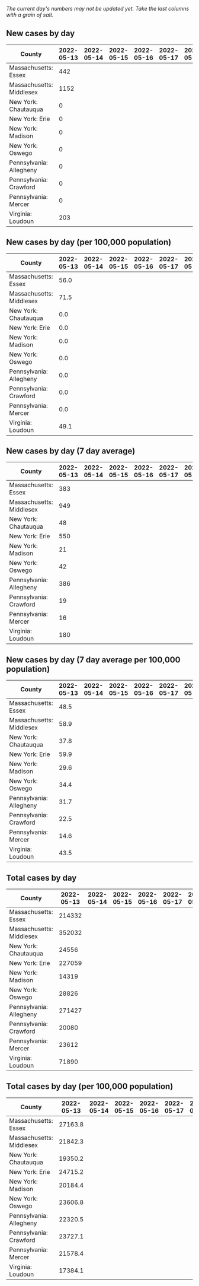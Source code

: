 _The current day's numbers may not be updated yet. Take the last columns with a grain of salt._
## New cases by day

| County | 2022-05-13 | 2022-05-14 | 2022-05-15 | 2022-05-16 | 2022-05-17 | 2022-05-18 | 2022-05-19 |
| --- | --- | --- | --- | --- | --- | --- | --- |
| Massachusetts: Essex | 442 |  |  |  |  |  |  |
| Massachusetts: Middlesex | 1152 |  |  |  |  |  |  |
| New York: Chautauqua | 0 |  |  |  |  |  |  |
| New York: Erie | 0 |  |  |  |  |  |  |
| New York: Madison | 0 |  |  |  |  |  |  |
| New York: Oswego | 0 |  |  |  |  |  |  |
| Pennsylvania: Allegheny | 0 |  |  |  |  |  |  |
| Pennsylvania: Crawford | 0 |  |  |  |  |  |  |
| Pennsylvania: Mercer | 0 |  |  |  |  |  |  |
| Virginia: Loudoun | 203 |  |  |  |  |  |  |

## New cases by day (per 100,000 population)

| County | 2022-05-13 | 2022-05-14 | 2022-05-15 | 2022-05-16 | 2022-05-17 | 2022-05-18 | 2022-05-19 |
| --- | --- | --- | --- | --- | --- | --- | --- |
| Massachusetts: Essex | 56.0 |  |  |  |  |  |  |
| Massachusetts: Middlesex | 71.5 |  |  |  |  |  |  |
| New York: Chautauqua | 0.0 |  |  |  |  |  |  |
| New York: Erie | 0.0 |  |  |  |  |  |  |
| New York: Madison | 0.0 |  |  |  |  |  |  |
| New York: Oswego | 0.0 |  |  |  |  |  |  |
| Pennsylvania: Allegheny | 0.0 |  |  |  |  |  |  |
| Pennsylvania: Crawford | 0.0 |  |  |  |  |  |  |
| Pennsylvania: Mercer | 0.0 |  |  |  |  |  |  |
| Virginia: Loudoun | 49.1 |  |  |  |  |  |  |

## New cases by day (7 day average)

| County | 2022-05-13 | 2022-05-14 | 2022-05-15 | 2022-05-16 | 2022-05-17 | 2022-05-18 | 2022-05-19 |
| --- | --- | --- | --- | --- | --- | --- | --- |
| Massachusetts: Essex | 383 |  |  |  |  |  |  |
| Massachusetts: Middlesex | 949 |  |  |  |  |  |  |
| New York: Chautauqua | 48 |  |  |  |  |  |  |
| New York: Erie | 550 |  |  |  |  |  |  |
| New York: Madison | 21 |  |  |  |  |  |  |
| New York: Oswego | 42 |  |  |  |  |  |  |
| Pennsylvania: Allegheny | 386 |  |  |  |  |  |  |
| Pennsylvania: Crawford | 19 |  |  |  |  |  |  |
| Pennsylvania: Mercer | 16 |  |  |  |  |  |  |
| Virginia: Loudoun | 180 |  |  |  |  |  |  |

## New cases by day (7 day average per 100,000 population)

| County | 2022-05-13 | 2022-05-14 | 2022-05-15 | 2022-05-16 | 2022-05-17 | 2022-05-18 | 2022-05-19 |
| --- | --- | --- | --- | --- | --- | --- | --- |
| Massachusetts: Essex | 48.5 |  |  |  |  |  |  |
| Massachusetts: Middlesex | 58.9 |  |  |  |  |  |  |
| New York: Chautauqua | 37.8 |  |  |  |  |  |  |
| New York: Erie | 59.9 |  |  |  |  |  |  |
| New York: Madison | 29.6 |  |  |  |  |  |  |
| New York: Oswego | 34.4 |  |  |  |  |  |  |
| Pennsylvania: Allegheny | 31.7 |  |  |  |  |  |  |
| Pennsylvania: Crawford | 22.5 |  |  |  |  |  |  |
| Pennsylvania: Mercer | 14.6 |  |  |  |  |  |  |
| Virginia: Loudoun | 43.5 |  |  |  |  |  |  |

## Total cases by day

| County | 2022-05-13 | 2022-05-14 | 2022-05-15 | 2022-05-16 | 2022-05-17 | 2022-05-18 | 2022-05-19 |
| --- | --- | --- | --- | --- | --- | --- | --- |
| Massachusetts: Essex | 214332 |  |  |  |  |  | 216772 |
| Massachusetts: Middlesex | 352032 |  |  |  |  |  | 358544 |
| New York: Chautauqua | 24556 |  |  |  |  |  | 24922 |
| New York: Erie | 227059 |  |  |  |  |  | 230166 |
| New York: Madison | 14319 |  |  |  |  |  | 14426 |
| New York: Oswego | 28826 |  |  |  |  |  | 29054 |
| Pennsylvania: Allegheny | 271427 |  |  |  |  |  | 274948 |
| Pennsylvania: Crawford | 20080 |  |  |  |  |  | 20281 |
| Pennsylvania: Mercer | 23612 |  |  |  |  |  | 23744 |
| Virginia: Loudoun | 71890 |  |  |  |  |  | 73035 |

## Total cases by day (per 100,000 population)

| County | 2022-05-13 | 2022-05-14 | 2022-05-15 | 2022-05-16 | 2022-05-17 | 2022-05-18 | 2022-05-19 |
| --- | --- | --- | --- | --- | --- | --- | --- |
| Massachusetts: Essex | 27163.8 |  |  |  |  |  | 27473.1 |
| Massachusetts: Middlesex | 21842.3 |  |  |  |  |  | 22246.3 |
| New York: Chautauqua | 19350.2 |  |  |  |  |  | 19638.6 |
| New York: Erie | 24715.2 |  |  |  |  |  | 25053.4 |
| New York: Madison | 20184.4 |  |  |  |  |  | 20335.2 |
| New York: Oswego | 23606.8 |  |  |  |  |  | 23793.5 |
| Pennsylvania: Allegheny | 22320.5 |  |  |  |  |  | 22610.0 |
| Pennsylvania: Crawford | 23727.1 |  |  |  |  |  | 23964.6 |
| Pennsylvania: Mercer | 21578.4 |  |  |  |  |  | 21699.1 |
| Virginia: Loudoun | 17384.1 |  |  |  |  |  | 17661.0 |
